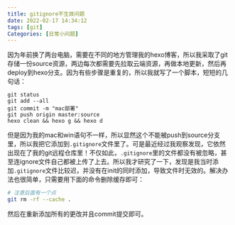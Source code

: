 ```yaml
---
title: gitignore不生效问题
date: 2022-02-17 14:34:12
tags: [git]
Categories: [日常小问题]
---
```


因为年前换了两台电脑，需要在不同的地方管理我的hexo博客，所以我采取了git存储一份source资源，两边每次都需要先拉取云端资源，再做本地更新，然后再deploy到hexo分支。因为有些步骤是重复的，所以我就写了一个脚本，短短的几句话：

```shell
git status
git add --all
git commit -m "mac部署"
git push origin master:source
hexo clean && hexo g && hexo d
```

但是因为我的mac和win语句不一样，所以显然这个不能被push到source分支里，所以我把它添加到`.gitignore`文件里了。可是最近经过我观察发现，它依然出现在了我的git远程仓库里！不仅如此，`.gitignore`里的文件都没有被忽略，甚至连ignore文件自己都被上传了上去。所以我才研究了一下，发现是我当时添加`.gitignore`文件比较迟，并没有在init的同时添加，导致文件时无效的。解决办法也很简单，只需要用下面的命令删除缓存即可：

```bash
# 注意后面有一个点
git rm -rf --cache .
```

然后在重新添加所有的更改并且commit提交即可。
